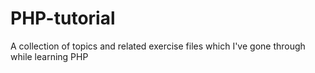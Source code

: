 # PHP-tutorial

A collection of topics and related exercise files which I've gone through while learning PHP
